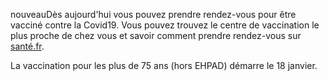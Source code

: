 <span class="nouveau">nouveau</span>Dès aujourd'hui vous pouvez prendre rendez-vous pour être vacciné contre la Covid19. Vous pouvez trouvez le centre de vaccination le plus proche de chez vous et savoir comment prendre rendez-vous sur [santé.fr](https://sante.fr/carte-vaccination-covid).

La vaccination pour les plus de 75 ans (hors EHPAD) démarre le 18 janvier.  
